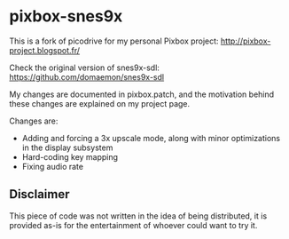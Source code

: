 pixbox-snes9x
=========

This is a fork of picodrive for my personal Pixbox project: http://pixbox-project.blogspot.fr/

Check the original version of snes9x-sdl: https://github.com/domaemon/snes9x-sdl

My changes are documented in pixbox.patch, and the motivation behind these changes are explained on my project page.

Changes are:
* Adding and forcing a 3x upscale mode, along with minor optimizations in the display subsystem
* Hard-coding key mapping
* Fixing audio rate

Disclaimer
------------

This piece of code was not written in the idea of being distributed, it is provided as-is for the entertainment of whoever could want to try it.
